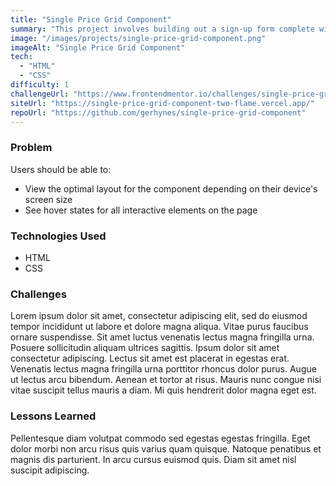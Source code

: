 ```yaml
---
title: "Single Price Grid Component"
summary: "This project involves building out a sign-up form complete with client-side validation using JavaScript."
image: "/images/projects/single-price-grid-component.png"
imageAlt: "Single Price Grid Component"
tech:
  - "HTML"
  - "CSS"
difficulty: 1
challengeUrl: "https://www.frontendmentor.io/challenges/single-price-grid-component-5ce41129d0ff452fec5abbbc"
siteUrl: "https://single-price-grid-component-two-flame.vercel.app/"
repoUrl: "https://github.com/gerhynes/single-price-grid-component"
---
```


### Problem

Users should be able to:

- View the optimal layout for the component depending on their device's screen size
- See hover states for all interactive elements on the page

### Technologies Used

- HTML
- CSS

### Challenges

Lorem ipsum dolor sit amet, consectetur adipiscing elit, sed do eiusmod tempor incididunt ut labore et dolore magna aliqua. Vitae purus faucibus ornare suspendisse. Sit amet luctus venenatis lectus magna fringilla urna. Posuere sollicitudin aliquam ultrices sagittis. Ipsum dolor sit amet consectetur adipiscing. Lectus sit amet est placerat in egestas erat. Venenatis lectus magna fringilla urna porttitor rhoncus dolor purus. Augue ut lectus arcu bibendum. Aenean et tortor at risus. Mauris nunc congue nisi vitae suscipit tellus mauris a diam. Mi quis hendrerit dolor magna eget est.

### Lessons Learned

Pellentesque diam volutpat commodo sed egestas egestas fringilla. Eget dolor morbi non arcu risus quis varius quam quisque. Natoque penatibus et magnis dis parturient. In arcu cursus euismod quis. Diam sit amet nisl suscipit adipiscing.

